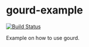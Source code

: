 gourd-example
=============

[![Build Status](https://travis-ci.org/raphaelmeyer/gourd-example.png)](https://travis-ci.org/raphaelmeyer/gourd-example)

Example on how to use gourd.

